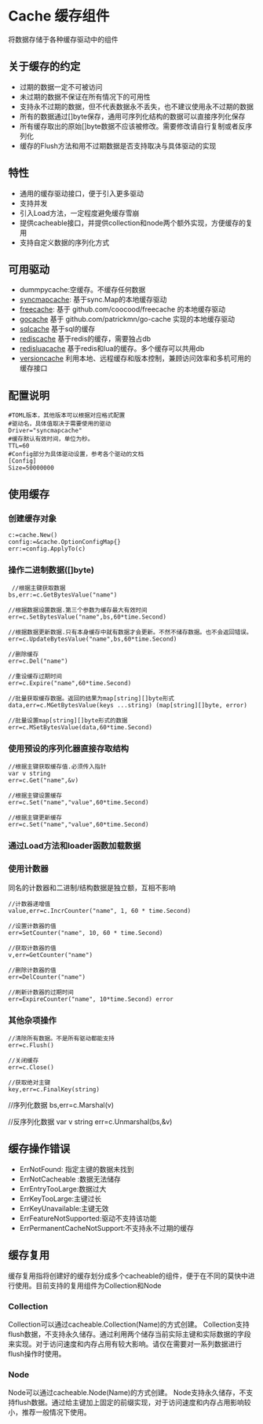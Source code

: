 # Cache  缓存组件

将数据存储于各种缓存驱动中的组件

## 关于缓存的约定

* 过期的数据一定不可被访问
* 未过期的数据不保证在所有情况下的可用性
* 支持永不过期的数据，但不代表数据永不丢失，也不建议使用永不过期的数据
* 所有的数据通过[]byte保存，通用可序列化结构的数据可以直接序列化保存
* 所有缓存取出的原始[]byte数据不应该被修改。需要修改请自行复制或者反序列化
* 缓存的Flush方法和用不过期数据是否支持取决与具体驱动的实现

## 特性

* 通用的缓存驱动接口，便于引入更多驱动
* 支持并发
* 引入Load方法，一定程度避免缓存雪崩
* 提供cacheable接口，并提供collection和node两个额外实现，方便缓存的复用
* 支持自定义数据的序列化方式

## 可用驱动

* dummpycache:空缓存。不缓存任何数据
* [syncmapcache](drivers/syncmapcache): 基于sync.Map的本地缓存驱动
* [freecache](drivers/freecache): 基于 github.com/coocood/freecache 的本地缓存驱动
* [gocache](drivers/gocache) 基于 github.com/patrickmn/go-cache 实现的本地缓存驱动
* [sqlcache](https://github.com/herb-go/providers/tree/master/sql/sqlcache) 基于sql的缓存
* [rediscache](https://github.com/herb-go/providers/tree/master/redis/rediscache) 基于redis的缓存，需要独占db
* [redisluacache](https://github.com/herb-go/providers/tree/master/redis/redisluacache) 基于redis和lua的缓存。多个缓存可以共用db
* [versioncache](drivers/versioncache) 利用本地、远程缓存和版本控制，兼顾访问效率和多机可用的缓存接口
  
## 配置说明

    #TOML版本，其他版本可以根据对应格式配置
    #驱动名，具体值取决于需要使用的驱动
    Driver="syncmapcache"
    #缓存默认有效时间，单位为秒。
    TTL=60   
    #Config部分为具体驱动设置，参考各个驱动的文档
    [Config]
    Size=50000000
    
## 使用缓存 

### 创建缓存对象

    c:=cache.New()
    config:=&cache.OptionConfigMap{}
    err:=config.ApplyTo(c)

### 操作二进制数据([]byte)

     //根据主键获取数据
    bs,err:=c.GetBytesValue("name")

    //根据数据设置数据.第三个参数为缓存最大有效时间
    err=c.SetBytesValue("name",bs,60*time.Second)

    //根据数据更新数据.只有本身缓存中就有数据才会更新。不然不储存数据。也不会返回错误。
    err=c.UpdateBytesValue("name",bs,60*time.Second)

    //删除缓存
    err=c.Del("name")

    //重设缓存过期时间
    err=c.Expire("name",60*time.Second)

    //批量获取缓存数据。返回的结果为map[string][]byte形式
	data,err=c.MGetBytesValue(keys ...string) (map[string][]byte, error)

    //批量设置map[string][]byte形式的数据
	err=c.MSetBytesValue(data,60*time.Second) 

### 使用预设的序列化器直接存取结构
    //根据主键获取缓存值.必须传入指针
    var v string
    err=c.Get("name",&v)

    //根据主键设置缓存
    err=c.Set("name","value",60*time.Second)

    //根据主键更新缓存
    err=c.Set("name","value",60*time.Second)

### 通过Load方法和loader函数加载数据

### 使用计数器

同名的计数器和二进制/结构数据是独立额，互相不影响

    //计数器递增值
    value,err=c.IncrCounter("name", 1, 60 * time.Second)

    //设置计数器的值
	err=SetCounter("name", 10, 60 * time.Second)

	//获取计数器的值
	v,err=GetCounter("name")

	//删除计数器的值
	err=DelCounter("name")

    //刷新计数器的过期时间
	err=ExpireCounter("name", 10*time.Second) error

### 其他杂项操作

    //清除所有数据。不是所有驱动都能支持
    err=c.Flush()

    //关闭缓存
    err=c.Close()

    //获取绝对主键
    key,err=c.FinalKey(string)

   //序列化数据
   bs,err=c.Marshal(v)

   //反序列化数据
   var v string
   err=c.Unmarshal(bs,&v)

## 缓存操作错误
* ErrNotFound: 指定主键的数据未找到
* ErrNotCacheable :数据无法储存
* ErrEntryTooLarge:数据过大
* ErrKeyTooLarge:主键过长
* ErrKeyUnavailable:主键无效
* ErrFeatureNotSupported:驱动不支持该功能
* ErrPermanentCacheNotSupport:不支持永不过期的缓存


## 缓存复用

缓存复用指将创建好的缓存划分成多个cacheable的组件，便于在不同的莫快中进行使用。目前支持的复用组件为Collection和Node

### Collection
Collection可以通过cacheable.Collection(Name)的方式创建。
Collection支持flush数据，不支持永久储存。通过利用两个储存当前实际主键和实际数据的字段来实现。对于访问速度和内存占用有较大影响。请仅在需要对一系列数据进行flush操作时使用。

### Node
Node可以通过cacheable.Node(Name)的方式创建。
Node支持永久储存，不支持flush数据。通过给主键加上固定的前缀实现，对于访问速度和内存占用影响较小，推荐一般情况下使用。